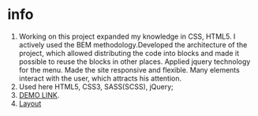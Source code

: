 # info
1. Working on this project expanded my knowledge in CSS, HTML5. I actively used the BEM methodology.Developed the architecture of the project, which allowed distributing the code into blocks and made it possible to reuse the blocks in other places. Applied jquery technology for the menu. Made the site responsive and flexible. Many elements interact with the user, which attracts his attention.
2. Used here HTML5, CSS3, SASS(SCSS), jQuery;
3. [DEMO LINK](https://Oleksii25.github.io/Digits-landing/).
4. [Layout](https://www.figma.com/file/yM9iS3NKeGOII5Bl7LOooG/Digits-Demo-%26-Preview-(Copy)?node-id=0%3A1)
